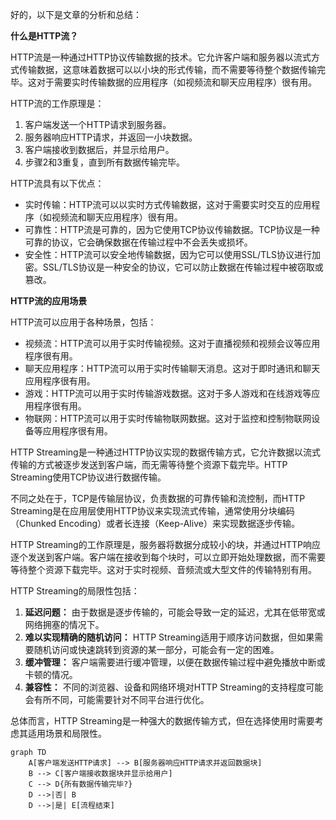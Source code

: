 好的，以下是文章的分析和总结：

**什么是HTTP流？**

HTTP流是一种通过HTTP协议传输数据的技术。它允许客户端和服务器以流式方式传输数据，这意味着数据可以以小块的形式传输，而不需要等待整个数据传输完毕。这对于需要实时传输数据的应用程序（如视频流和聊天应用程序）很有用。

HTTP流的工作原理是：

1. 客户端发送一个HTTP请求到服务器。
2. 服务器响应HTTP请求，并返回一小块数据。
3. 客户端接收到数据后，并显示给用户。
4. 步骤2和3重复，直到所有数据传输完毕。

HTTP流具有以下优点：

- 实时传输：HTTP流可以以实时方式传输数据，这对于需要实时交互的应用程序（如视频流和聊天应用程序）很有用。
- 可靠性：HTTP流是可靠的，因为它使用TCP协议传输数据。TCP协议是一种可靠的协议，它会确保数据在传输过程中不会丢失或损坏。
- 安全性：HTTP流可以安全地传输数据，因为它可以使用SSL/TLS协议进行加密。SSL/TLS协议是一种安全的协议，它可以防止数据在传输过程中被窃取或篡改。

**HTTP流的应用场景**

HTTP流可以应用于各种场景，包括：

- 视频流：HTTP流可以用于实时传输视频。这对于直播视频和视频会议等应用程序很有用。
- 聊天应用程序：HTTP流可以用于实时传输聊天消息。这对于即时通讯和聊天应用程序很有用。
- 游戏：HTTP流可以用于实时传输游戏数据。这对于多人游戏和在线游戏等应用程序很有用。
- 物联网：HTTP流可以用于实时传输物联网数据。这对于监控和控制物联网设备等应用程序很有用。

HTTP Streaming是一种通过HTTP协议实现的数据传输方式，它允许数据以流式传输的方式被逐步发送到客户端，而无需等待整个资源下载完毕。HTTP Streaming使用TCP协议进行数据传输。

不同之处在于，TCP是传输层协议，负责数据的可靠传输和流控制，而HTTP Streaming是在应用层使用HTTP协议来实现流式传输，通常使用分块编码（Chunked Encoding）或者长连接（Keep-Alive）来实现数据逐步传输。

HTTP Streaming的工作原理是，服务器将数据分成较小的块，并通过HTTP响应逐个发送到客户端。客户端在接收到每个块时，可以立即开始处理数据，而不需要等待整个资源下载完毕。这对于实时视频、音频流或大型文件的传输特别有用。

HTTP Streaming的局限性包括：

1. **延迟问题：** 由于数据是逐步传输的，可能会导致一定的延迟，尤其在低带宽或网络拥塞的情况下。
2. **难以实现精确的随机访问：** HTTP Streaming适用于顺序访问数据，但如果需要随机访问或快速跳转到资源的某一部分，可能会有一定的困难。
3. **缓冲管理：** 客户端需要进行缓冲管理，以便在数据传输过程中避免播放中断或卡顿的情况。
4. **兼容性：** 不同的浏览器、设备和网络环境对HTTP Streaming的支持程度可能会有所不同，可能需要针对不同平台进行优化。

总体而言，HTTP Streaming是一种强大的数据传输方式，但在选择使用时需要考虑其适用场景和局限性。



```mermaid
graph TD
    A[客户端发送HTTP请求] --> B[服务器响应HTTP请求并返回数据块]
    B --> C[客户端接收数据块并显示给用户]
    C --> D{所有数据传输完毕?}
    D -->|否| B
    D -->|是| E[流程结束]
```


